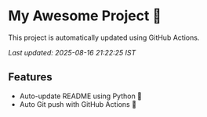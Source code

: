 # My Awesome Project 🚀

This project is automatically updated using GitHub Actions.

_Last updated: 2025-08-16 21:22:25 IST_

## Features
- Auto-update README using Python 🐍
- Auto Git push with GitHub Actions 🤖
